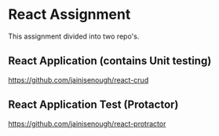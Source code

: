 # React Assignment

This assignment divided into two repo's.

## React Application (contains Unit testing)
https://github.com/jainisenough/react-crud

## React Application Test (Protactor)
https://github.com/jainisenough/react-protractor

